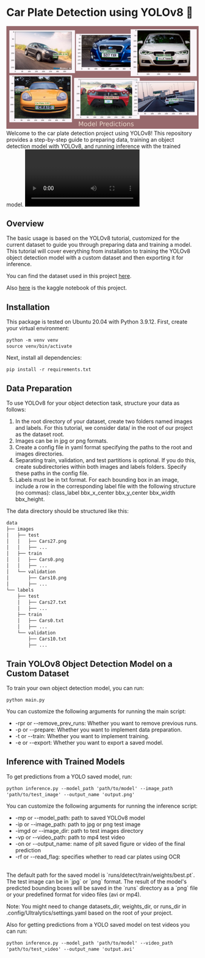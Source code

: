 # Car Plate Detection using YOLOv8 🚀
![predictions](predictions.jpg)
Welcome to the car plate detection project using YOLOv8! This repository provides a step-by-step guide to preparing data, training an object detection model with YOLOv8, and running inference with the trained model.
![video_predictions](output02.avi)
## Overview

The basic usage is based on the YOLOv8 tutorial, customized for the current dataset to guide you through preparing data and training a model. This tutorial will cover everything from installation to training the YOLOv8 object detection model with a custom dataset and then exporting it for inference. <br>

You can find the dataset used in this project <a href="https://www.kaggle.com/datasets/andrewmvd/car-plate-detection">here</a>. <br>

Also <a href="https://www.kaggle.com/code/elahehgolrokh/training-object-detection-model-using-yolo8">here</a> is the kaggle notebook of this project.

## Installation

This package is tested on Ubuntu 20.04 with Python 3.9.12. First, create your virtual environment:

```shell
python -m venv venv
source venv/bin/activate
```
Next, install all dependencies:

```shell
pip install -r requirements.txt
```

## Data Preparation
To use YOLOv8 for your object detection task, structure your data as follows:

1. In the root directory of your dataset, create two folders named images and labels. For this tutorial, we consider data/ in the root of our project as the dataset root.
2. Images can be in jpg or png formats.
3. Create a config file in yaml format specifying the paths to the root and images directories.
4. Separating train, validation, and test partitions is optional. If you do this, create subdirectories within both images and labels folders. Specify these paths in the config file.
5. Labels must be in txt format. For each bounding box in an image, include a row in the corresponding label file with the following structure (no commas): class_label bbx_x_center bbx_y_center bbx_width bbx_height.

The data directory should be structured like this:

```
data
├── images
│   ├── test
│   │   ├── Cars27.png
│   │   ├── ...
│   ├── train
│   │   ├── Cars0.png
│   │   ├── ...
│   └── validation
│       ├── Cars10.png
│       ├── ...
└── labels
    ├── test
    │   ├── Cars27.txt
    │   ├── ...
    ├── train
    │   ├── Cars0.txt
    │   ├── ...
    └── validation
        ├── Cars10.txt
        ├── ...
```

## Train YOLOv8 Object Detection Model on a Custom Dataset
To train your own object detection model, you can run:

```shell
python main.py
```

You can customize the following arguments for running the main script:

* -rpr or --remove_prev_runs: Whether you want to remove previous runs.
* -p or --prepare: Whether you want to implement data preparation.
* -t or --train: Whether you want to implement training.
* -e or --export: Whether you want to export a saved model.

## Inference with Trained Models
To get predictions from a YOLO saved model, run:

```shell
python inference.py --model_path 'path/to/model' --image_path 'path/to/test_image' --output_name 'output.png'
```
You can customize the following arguments for running the inference script:

* -mp or --model_path: path to saved YOLOv8 model
* -ip or --image_path: path to jpg or png test image
* -imgd or --image_dir: path to test images directory
* -vp or --video_path: path to mp4 test video
* -on or --output_name: name of plt saved figure or video of the final prediction
* -rf or --read_flag: specifies whether to read car plates using OCR
<br>
The default path for the saved model is `runs/detect/train/weights/best.pt`. The test image can be in `jpg` or `png` format. The result of the model's predicted bounding boxes will be saved in the `runs` directory as a `png` file or your predefined format for video files (avi or mp4). <br>

Note: You might need to change datasets_dir, weights_dir, or runs_dir in .config/Ultralytics/settings.yaml based on the root of your project. <br>

Also for getting predictions from a YOLO saved model on test videos you can run:

```shell
python inference.py --model_path 'path/to/model' --video_path 'path/to/test_video' --output_name 'output.avi'
```
